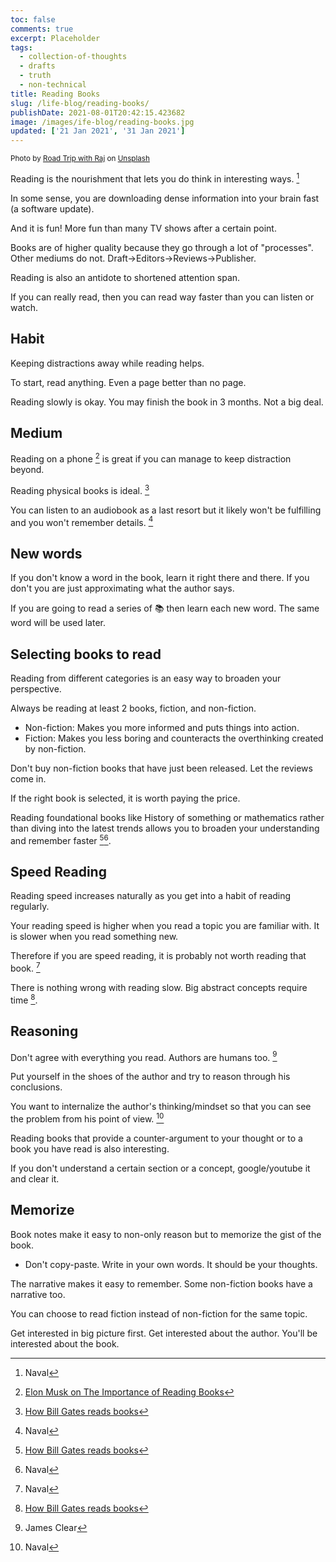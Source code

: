 ```yaml
---
toc: false
comments: true
excerpt: Placeholder
tags:
  - collection-of-thoughts
  - drafts
  - truth
  - non-technical
title: Reading Books
slug: /life-blog/reading-books/
publishDate: 2021-08-01T20:42:15.423682
image: /images/ife-blog/reading-books.jpg
updated: ['21 Jan 2021', '31 Jan 2021']
---
```


<sub>Photo by <a href="https://unsplash.com/@roadtripwithraj?utm_source=unsplash&amp;utm_medium=referral&amp;utm_content=creditCopyText">Road Trip with Raj</a> on <a href="https://unsplash.com/s/photos/read?utm_source=unsplash&amp;utm_medium=referral&amp;utm_content=creditCopyText">Unsplash</a></sub>

Reading is the nourishment that lets you do think in interesting ways. [^1]

In some sense, you are downloading dense information into your brain fast (a software update).

And it is fun! More fun than many TV shows after a certain point.

Books are of higher quality because they go through a lot of "processes". Other mediums do not.
Draft->Editors->Reviews->Publisher.

Reading is also an antidote to shortened attention span.

If you can really read, then you can read way faster than you can listen or watch.

## Habit

Keeping distractions away while reading helps.

To start, read anything. Even a page better than no page.

Reading slowly is okay. You may finish the book in 3 months. Not a big deal.

## Medium

Reading on a phone [^6] is great if you can manage to keep distraction beyond.

Reading physical books is ideal. [^5]

You can listen to an audiobook as a last resort but it likely won't be fulfilling and you won't remember details. [^1]

## New words

If you don't know a word in the book, learn it right there and there. If you don't you are just approximating what the author says.

If you are going to read a series of 📚 then learn each new word. The same word will be used later.

## Selecting books to read

Reading from different categories is an easy way to broaden your perspective.

Always be reading at least 2 books, fiction, and non-fiction.

- Non-fiction: Makes you more informed and puts things into action.
- Fiction: Makes you less boring and counteracts the overthinking created by non-fiction.

Don't buy non-fiction books that have just been released. Let the reviews come in.

If the right book is selected, it is worth paying the price.

Reading foundational books like History of something or mathematics rather than diving into the latest trends allows you to broaden your understanding and remember faster [^5][^1].

## Speed Reading

Reading speed increases naturally as you get into a habit of reading regularly.

Your reading speed is higher when you read a topic you are familiar with. It is slower when you read something new.

Therefore if you are speed reading, it is probably not worth reading that book. [^1]

There is nothing wrong with reading slow. Big abstract concepts require time [^5].

## Reasoning

Don't agree with everything you read. Authors are humans too. [^3]

Put yourself in the shoes of the author and try to reason through his conclusions.

You want to internalize the author's thinking/mindset so that you can see the problem from his point of view. [^1]

Reading books that provide a counter-argument to your thought or to a book you have read is also interesting.

If you don't understand a certain section or a concept, google/youtube it and clear it.

## Memorize

Book notes make it easy to non-only reason but to memorize the gist of the book.

- Don't copy-paste. Write in your own words. It should be your thoughts.

The narrative makes it easy to remember. Some non-fiction books have a narrative too.

You can choose to read fiction instead of non-fiction for the same topic.

[^1]: Naval
[^3]: James Clear
[^5]: [How Bill Gates reads books](https://www.youtube.com/watch?v=eTFy8RnUkoU)
[^6]: [Elon Musk on The Importance of Reading Books](https://www.youtube.com/watch?v=AqGWEk7bxZ0s)

Get interested in big picture first. Get interested about the author. You'll be interested about the book.
